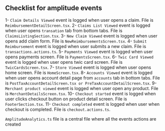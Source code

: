## Checklist for amplitude events

1- `Claim Details Viewed` event is logged when user opens a claim. File is `ReimbursementDetailScreen.tsx`.
2- `Claims List Viewed` event is logged when user opens `transation` tab from bottom tabs. File is `ClaimsListingSection.tsx`.
3- `New Claim Viewed` event is logged when user opens add claim form. File is `NewReimbursementsScreen.tsx`.
4- `Submit Reimbursement` event is logged when user submits a new claim. File is `transactions.actions.ts`.
5- `Payments Viewed` event is logged when user opens payments screen. File is `PaymentsScreen.tsx`.
6- `Twic Card Viewed` event is logged when user opens twic card screen. File is `TwicCardsScreen.tsx`.
7- `Store Viewed` event is logged when user opens home screen. File is `HomeScreen.tsx`.
8- `Accounts Viewed` event is logged when user opens account detail page from `accounts` tab in bottom tabs. File is `PostTaxAccountDetailScreen.tsx or PreTaxAccountDetailScreen.tsx`.
9- `Merchant product viewed` event is logged when user open any product. File is `MerchantDetailsScreen.tsx`.
10- `Checkout started` event is logged when user clicks checkout button on product detail screen. File is `FooterSection.tsx`.
11- `Checkout completed` event is logged when user when checkout is completed. File is `checkout.actions.ts`.

`AmplitudeAnalytics.ts` file is a central file where all the events actions are created
